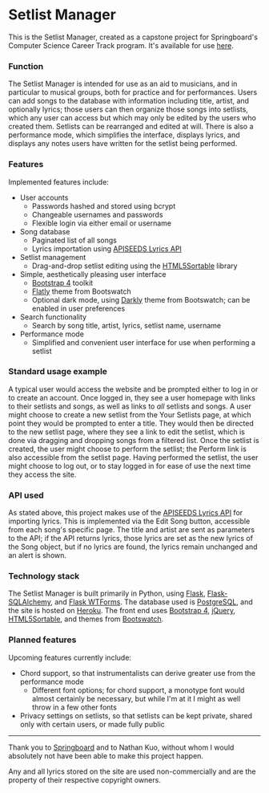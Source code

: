 # Setlist Manager

This is the Setlist Manager, created as a capstone project for Springboard's Computer Science Career Track program. It's available for use [here](https://setlist-mgr.herokuapp.com).

### Function

The Setlist Manager is intended for use as an aid to musicians, and in particular to musical groups, both for practice and for performances. Users can add songs to the database with information including title, artist, and optionally lyrics; those users can then organize those songs into setlists, which any user can access but which may only be edited by the users who created them. Setlists can be rearranged and edited at will. There is also a performance mode, which simplifies the interface, displays lyrics, and displays any notes users have written for the setlist being performed.

### Features

Implemented features include:

- User accounts
  - Passwords hashed and stored using bcrypt
  - Changeable usernames and passwords
  - Flexible login via either email or username
- Song database
  - Paginated list of all songs
  - Lyrics importation using [APISEEDS Lyrics API](https://apiseeds.com/documentation/lyrics)
- Setlist management
  - Drag-and-drop setlist editing using the [HTML5Sortable](https://github.com/lukasoppermann/html5sortable) library
- Simple, aesthetically pleasing user interface
  - [Bootstrap 4](https://getbootstrap.com) toolkit
  - [Flatly](https://bootswatch.com/flatly/) theme from Bootswatch
  - Optional dark mode, using [Darkly](https://bootswatch.com/darkly) theme from Bootswatch; can be enabled in user preferences
- Search functionality
  - Search by song title, artist, lyrics, setlist name, username
- Performance mode
  - Simplified and convenient user interface for use when performing a setlist

### Standard usage example

A typical user would access the website and be prompted either to log in or to create an account. Once logged in, they see a user homepage with links to their setlists and songs, as well as links to _all_ setlists and songs. A user might choose to create a new setlist from the Your Setlists page, at which point they would be prompted to enter a title. They would then be directed to the new setlist page, where they see a link to edit the setlist, which is done via dragging and dropping songs from a filtered list. Once the setlist is created, the user might choose to perform the setlist; the Perform link is also accessible from the setlist page. Having performed the setlist, the user might choose to log out, or to stay logged in for ease of use the next time they access the site.

### API used

As stated above, this project makes use of the [APISEEDS Lyrics API](https://apiseeds.com/documentation/lyrics) for importing lyrics. This is implemented via the Edit Song button, accessible from each song's specific page. The title and artist are sent as parameters to the API; if the API returns lyrics, those lyrics are set as the new lyrics of the Song object, but if no lyrics are found, the lyrics remain unchanged and an alert is shown.

### Technology stack

The Setlist Manager is built primarily in Python, using [Flask](https://flask.palletsprojects.com/en/1.1.x/), [Flask-SQLAlchemy](https://flask-sqlalchemy.palletsprojects.com/en/2.x/), and [Flask WTForms](https://flask-wtf.readthedocs.io/en/stable/). The database used is [PostgreSQL](https://postgresql.org), and the site is hosted on [Heroku](https://heroku.com). The front end uses [Bootstrap 4](https://getbootstrap.com), [jQuery](https://jquery.com/), [HTML5Sortable](https://github.com/lukasoppermann/html5sortable), and themes from [Bootswatch](https://bootswatch.com).

### Planned features

Upcoming features currently include:

- Chord support, so that instrumentalists can derive greater use from the performance mode
  - Different font options; for chord support, a monotype font would almost certainly be necessary, but while I'm at it I might as well throw in a few other fonts
- Privacy settings on setlists, so that setlists can be kept private, shared only with certain users, or made fully public

---

Thank you to [Springboard](https://springboard.com) and to Nathan Kuo, without whom I would absolutely not have been able to make this project happen.

Any and all lyrics stored on the site are used non-commercially and are the property of their respective copyright owners.
